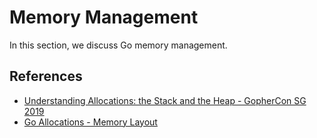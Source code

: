 # Memory Management

In this section, we discuss Go memory management.

## References

* [Understanding Allocations: the Stack and the Heap - GopherCon SG 2019](https://www.youtube.com/watch?v=ZMZpH4yT7M0)
* [Go Allocations - Memory Layout](https://vladvalkov.dev/go-allocations-memory-layout)
